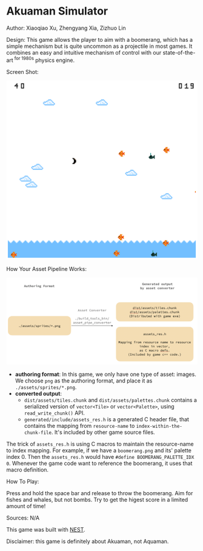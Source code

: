 # Akuaman Simulator

Author: Xiaoqiao Xu, Zhengyang Xia, Zizhuo Lin

Design: This game allows the player to aim with a boomerang, which has a simple mechanism but is quite uncommon as a projectile in most games. It combines an easy and intuitive mechanism of control with our state-of-the-art<sup> for 1980s</sup> physics engine.

Screen Shot:

![Screen Shot](screenshot.png)

How Your Asset Pipeline Works:

![asset pipeline](asset_pipe.png)

* __authoring format__: In this game, we only have one type of asset: images. We choose `png` as the authoring format, and place it as `./assets/sprites/*.png`.
* __converted output__:
    * `dist/assets/tiles.chunk` and `dist/assets/palettes.chunk` contains a serialized version of `vector<Tile>` or `vector<Palette>`, using `read_write_chunk()` API.
    * `generated/include/assets_res.h` is a generated C header file, that contains the mapping from `resource-name` to `index-within-the-chunk-file`. It's included by other game source files.
    
The trick of `assets_res.h` is using C macros to maintain the resource-name to index mapping. For example, if we have a `boomerang.png` and its' palette index 0. Then the `assets_res.h` would have `#define BOOMERANG_PALETTE_IDX 0`. Whenever the game code want to reference the boomerang, it uses that macro definition.


How To Play:

Press and hold the space bar and release to throw the boomerang. Aim for fishes and whales, but not bombs. Try to get the higest score in a limited amount of time!

Sources: N/A

This game was built with [NEST](NEST.md).

Disclaimer: this game is definitely about Akuaman, not Aquaman.
